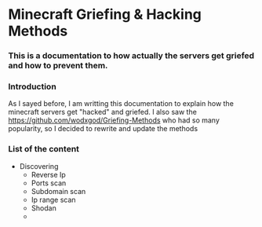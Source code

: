 # Minecraft Griefing & Hacking Methods
### This is a documentation to how actually the servers get griefed and how to prevent them.

### Introduction
As I sayed before, I am writting this documentation to explain how the minecraft servers get "hacked" and griefed.
I also saw the https://github.com/wodxgod/Griefing-Methods who had so many popularity, so I decided to rewrite and update the methods

### List of the content
- Discovering
  - Reverse Ip
  - Ports scan
  - Subdomain scan
  - Ip range scan
  - Shodan
  - 
